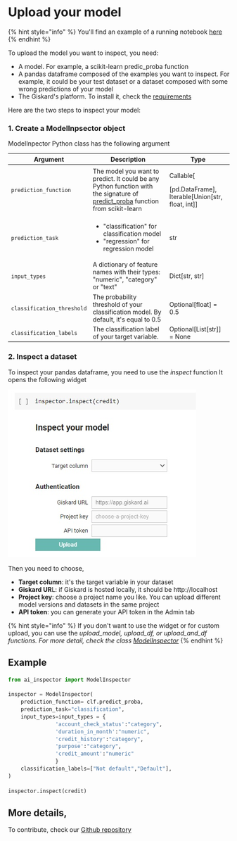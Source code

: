 # Upload your model

{% hint style="info" %}
You'll find an example of a running notebook [here](https://colab.research.google.com/drive/1sk4JRzt750yVugK8HLMD0vvO0HqOV5PI#scrollTo=aZmCSK1xIIxb)
{% endhint %}

To upload the model you want to inspect, you need:

* A model. For example, a scikit-learn predic\_proba function
* A pandas dataframe composed of the examples you want to inspect. For example, it could be your test dataset or a dataset composed with some wrong predictions of your model
* The Giskard's platform. To install it, check the [requirements](requirements.md)

Here are the two steps to inspect your model:

### 1. Create a ModelInpsector object

ModelInpector Python class has the following argument

| Argument                   | Description                                                                                                                                                                                                                                                                               | Type                                                                    |
| -------------------------- | ----------------------------------------------------------------------------------------------------------------------------------------------------------------------------------------------------------------------------------------------------------------------------------------- | ----------------------------------------------------------------------- |
| `prediction_function`      | The model you want to predict. It could be any Python function with the signature of [predict\_proba](https://scikit-learn.org/stable/modules/generated/sklearn.linear\_model.LogisticRegression.html#sklearn.linear\_model.LogisticRegression.predict\_proba) function from scikit-learn | <p>Callable[</p><p>[pd.DataFrame], Iterable[Union[str, float, int]]</p> |
| `prediction_task`          | <ul><li>"classification" for classification model</li><li>"regression" for regression model</li></ul>                                                                                                                                                                                     | str                                                                     |
| `input_types`              | A dictionary of feature names with their types: "numeric", "category" or "text"                                                                                                                                                                                                           | Dict\[str, str]                                                         |
| `classification_threshold` | The probability threshold of your classification model. By default, it's equal to 0.5                                                                                                                                                                                                     | Optional\[float] = 0.5                                                  |
| `classification_labels`    | The classification label of your target variable.                                                                                                                                                                                                                                         | Optional\[List\[str]] = None                                            |

### 2. Inspect a dataset

To inspect your pandas dataframe, you need to use the _inspect_ function It opens the following widget

![](../.gitbook/assets/widget.jpg)

Then you need to choose,

* **Target column**: it's the target variable in your dataset
* **Giskard UR**L: if Giskard is hosted locally, it should be http://localhost
* **Project key**: choose a project name you like. You can upload different model versions and datasets in the same project
* **API token**: you can generate your API token in the Admin tab

{% hint style="info" %}
If you don't want to use the widget or for custom upload, you can use the _upload\_model, upload\_df, or upload\_and\_df functions. For more detail, check the class_ [_ModelInspector_](https://github.com/Giskard-AI/ai-inspector/blob/main/ai\_inspector/inspector.py)
{% endhint %}

## Example

```python
from ai_inspector import ModelInspector

inspector = ModelInspector(
    prediction_function= clf.predict_proba,
    prediction_task="classification",
    input_types=input_types = {
               'account_check_status':"category", 
               'duration_in_month':"numeric",
               'credit_history':"category",
               'purpose':"category",
               'credit_amount':"numeric"
               }
    classification_labels=["Not default","Default"],
)

inspector.inspect(credit)
```

## More details,

To contribute, check our [Github repository](https://github.com/Giskard-AI/ai-inspector)
